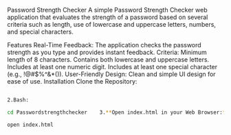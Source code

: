 Password Strength Checker
A simple Password Strength Checker web application that evaluates the strength of a password based on several criteria such as length, use of lowercase and uppercase letters, numbers, and special characters.

Features
Real-Time Feedback: The application checks the password strength as you type and provides instant feedback.
Criteria:
Minimum length of 8 characters.
Contains both lowercase and uppercase letters.
Includes at least one numeric digit.
Includes at least one special character (e.g., !@#$%^&*()).
User-Friendly Design: Clean and simple UI design for ease of use.
Installation
Clone the Repository:

```bash git clone https://github.com/harsh140400/Passwordstrengthchecker.git

2.Bash:

cd Passwordstrengthchecker    3.**Open index.html in your Web Browser:**

open index.html
